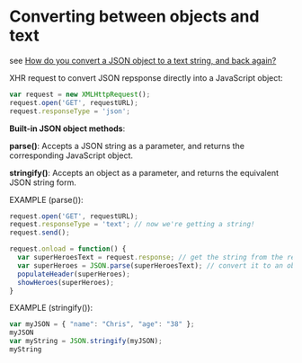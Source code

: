 # Converting between objects and text

see [How do you convert a JSON object to a text string, and back again?](https://developer.mozilla.org/en-US/docs/Learn/JavaScript/Objects/JSON#Converting_between_objects_and_text)

XHR request to convert JSON repsponse directly into a JavaScript object:

```javascript
var request = new XMLHttpRequest();
request.open('GET', requestURL);
request.responseType = 'json';
```

**Built-in JSON object methods**:

**parse()**: Accepts a JSON string as a parameter, and returns the corresponding JavaScript object.

**stringify()**: Accepts an object as a parameter, and returns the equivalent JSON string form.

EXAMPLE (parse()):

```javascript
request.open('GET', requestURL);
request.responseType = 'text'; // now we're getting a string!
request.send();

request.onload = function() {
  var superHeroesText = request.response; // get the string from the response
  var superHeroes = JSON.parse(superHeroesText); // convert it to an object
  populateHeader(superHeroes);
  showHeroes(superHeroes);
}
```

EXAMPLE (stringify()):

```javascript
var myJSON = { "name": "Chris", "age": "38" };
myJSON
var myString = JSON.stringify(myJSON);
myString
```